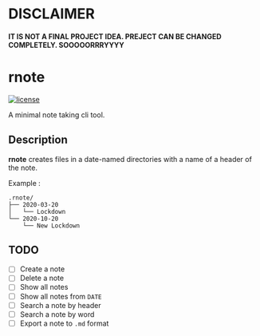 # DISCLAIMER
#### IT IS NOT A FINAL PROJECT IDEA. PREJECT CAN BE CHANGED COMPLETELY. SOOOOORRRYYYY

# rnote
[![license](https://img.shields.io/badge/licence-GPLv3-blue)](https://framagit.org/fiplox/rpass/-/blob/main/LICENSE)

A minimal note taking cli tool. 

## Description

**rnote** creates files in a date-named directories with a name of a header of the note. 

Example :

```
.rnote/
├── 2020-03-20
│   └── Lockdown
└── 2020-10-20
    └── New Lockdown
```

## TODO

- [ ] Create a note
- [ ] Delete a note
- [ ] Show all notes
- [ ] Show all notes from `DATE`
- [ ] Search a note by header
- [ ] Search a note by word
- [ ] Export a note to `.md` format 
